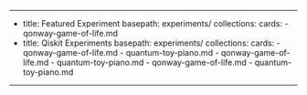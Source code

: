 ---
-
  title: Featured Experiment
  basepath: experiments/
  collections:
    cards:
      - qonway-game-of-life.md
-
  title: Qiskit Experiments
  basepath: experiments/
  collections:
    cards:
      - qonway-game-of-life.md
      - quantum-toy-piano.md
      - qonway-game-of-life.md
      - quantum-toy-piano.md
      - qonway-game-of-life.md
      - quantum-toy-piano.md
---